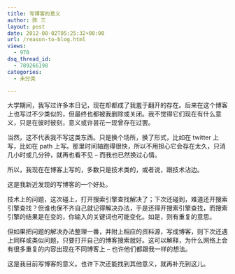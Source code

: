 ```yaml
---
title: 写博客的意义
author: 陈 三
layout: post
date: 2012-08-02T05:25:32+00:00
url: /reason-to-blog.html
views:
  - 970
dsq_thread_id:
  - 789266198
categories:
  - 未分类

---
```

大学期间，我写过许多本日记，现在却都成了我羞于翻开的存在。后来在这个博客上也写过不少类似的，但最终也都被我删除或关闭。我不觉得它们现在有什么意义，只是在彼时彼刻，意义或许昙花一现曾存在过罢。

当然，这不代表我不写这类东西。只是换个场所，换了形式，比如在 twitter 上写，比如在 path 上写。那里时间轴跑得很快，所以不用担心它会存在太久，只消几小时或几分钟，就再也看不见 &#8211; 而我也已然换过心情。

所以，我现在在博客上写的，多数只是技术类的，或者说，跟技术沾边。

这是我新近发现的写博客的一个好处。

技术上的问题，这次碰上，打开搜索引擎查找解决了；下次还碰到，难道还开搜索引擎查找？但谁也保不齐自己就记得解决办法，于是还得开搜索引擎查找，而搜索引擎的结果是在变的，你输入的关键词也可能变化。如是，则有重复的意思。

但如果把问题的解决办法整理一番，并附上相应的资料源，写成博客，则下次还遇上同样或类似问题，只要打开自己的博客搜索就好。这可以解释，为什么网络上会有很多重复的内容出现在不同博客上 &#8211; 也许他们都跟我一样的想法。

这是我目前写博客的意义。也许下次还能找到其他意义，就再补充到这儿。